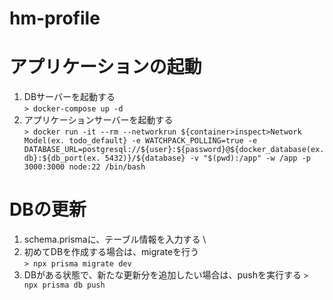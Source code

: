 # hm-profile

# アプリケーションの起動
1. DBサーバーを起動する \
`> docker-compose up -d`
2. アプリケーションサーバーを起動する \
`> docker run -it --rm --networkrun ${container>inspect>Network Model(ex. todo_default} -e WATCHPACK_POLLING=true -e DATABASE_URL=postgresql://${user}:${password}@${docker_database(ex. db}:${db_port(ex. 5432)}/${database} -v "$(pwd):/app" -w /app -p 3000:3000 node:22 /bin/bash`

# DBの更新
1. schema.prismaに、テーブル情報を入力する \
2. 初めてDBを作成する場合は、migrateを行う \
`> npx prisma migrate dev`
3. DBがある状態で、新たな更新分を追加したい場合は、pushを実行する
`> npx prisma db push`
